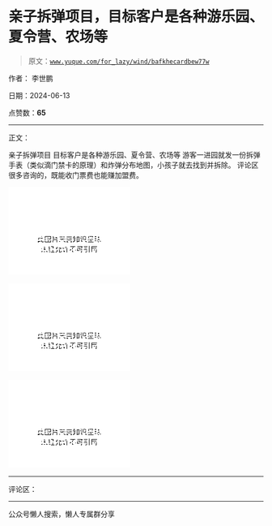 # 亲子拆弹项目，目标客户是各种游乐园、夏令营、农场等

> 原文：[`www.yuque.com/for_lazy/wind/bafkhecardbew77w`](https://www.yuque.com/for_lazy/wind/bafkhecardbew77w)

作者： 李世鹏

日期：2024-06-13

点赞数：**65**

* * *

正文：

亲子拆弹项目 目标客户是各种游乐园、夏令营、农场等 游客一进园就发一份拆弹手表（类似滴门禁卡的原理）和炸弹分布地图，小孩子就去找到并拆除。
评论区很多咨询的，既能收门票费也能赚加盟费。

![](img/01a2376c353b7482b1e85d8058864c9e.png)

![](img/fa3c219fa9b5f70e09d454158800e467.png)

![](img/02ad56b5f51fb5c880645c07da37d211.png)

* * *

评论区：

* * *

公众号懒人搜索，懒人专属群分享